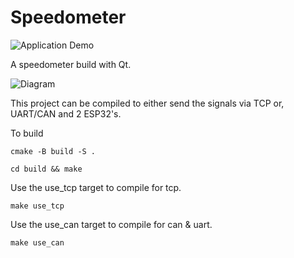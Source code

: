 # Speedometer

![Application Demo](./images/demo.png)

A speedometer build with Qt.

![Diagram](./images/diagram.png)

This project can be compiled to either send the signals via TCP or, UART/CAN and 2 ESP32's.

To build

```shell
cmake -B build -S .
```

```shell
cd build && make
```

Use the use_tcp target to compile for tcp.

```shell
make use_tcp
```

Use the use_can target to compile for can & uart.

```shell
make use_can
```
